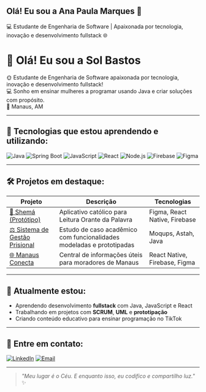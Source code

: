 ## Olá! Eu sou a Ana Paula Marques 👋
💻 Estudante de Engenharia de Software | Apaixonada por tecnologia, inovação e desenvolvimento fullstack 🌐


# 👋 Olá! Eu sou a Sol Bastos

🌞 Estudante de Engenharia de Software apaixonada por tecnologia, inovação e desenvolvimento fullstack!  
💻 Sonho em ensinar mulheres a programar usando Java e criar soluções com propósito.  
📍 Manaus, AM

---

## 🚀 Tecnologias que estou aprendendo e utilizando:

![Java](https://img.shields.io/badge/Java-ED8B00?style=for-the-badge&logo=java&logoColor=white)
![Spring Boot](https://img.shields.io/badge/SpringBoot-6DB33F?style=for-the-badge&logo=spring&logoColor=white)
![JavaScript](https://img.shields.io/badge/JavaScript-F7DF1E?style=for-the-badge&logo=javascript&logoColor=black)
![React](https://img.shields.io/badge/React-20232A?style=for-the-badge&logo=react&logoColor=61DAFB)
![Node.js](https://img.shields.io/badge/Node.js-339933?style=for-the-badge&logo=nodedotjs&logoColor=white)
![Firebase](https://img.shields.io/badge/Firebase-FFCA28?style=for-the-badge&logo=firebase&logoColor=black)
![Figma](https://img.shields.io/badge/Figma-F24E1E?style=for-the-badge&logo=figma&logoColor=white)

---

## 🛠️ Projetos em destaque:

| Projeto | Descrição | Tecnologias |
|--------|------------|-------------|
| [📱 Shemá (Protótipo)](https://github.com/seuusuario/shema-app) | Aplicativo católico para Leitura Orante da Palavra | Figma, React Native, Firebase |
| [⚖️ Sistema de Gestão Prisional](https://github.com/seuusuario/gestao-prisional) | Estudo de caso acadêmico com funcionalidades modeladas e prototipadas | Moqups, Astah, Java |
| [🌐 Manaus Conecta](https://github.com/seuusuario/manaus-conecta) | Central de informações úteis para moradores de Manaus | React Native, Firebase, Figma |

---

## 🌱 Atualmente estou:
- Aprendendo desenvolvimento **fullstack** com Java, JavaScript e React
- Trabalhando em projetos com **SCRUM**, **UML** e **prototipação**
- Criando conteúdo educativo para ensinar programação no TikTok

---

## 💬 Entre em contato:
[![LinkedIn](https://img.shields.io/badge/-LinkedIn-0077B5?style=flat&logo=linkedin&logoColor=white)](https://www.linkedin.com/in/seu-usuario)
[![Email](https://img.shields.io/badge/-Email-D14836?style=flat&logo=gmail&logoColor=white)](mailto:seuemail@email.com)

---

> _"Meu lugar é o Céu. E enquanto isso, eu codifico e compartilho luz."_ ✨


